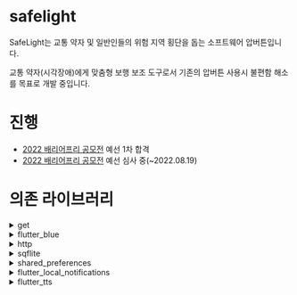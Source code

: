 # safelight

SafeLight는 교통 약자 및 일반인들의 위험 지역 횡단을 돕는 소프트웨어 압버튼입니다.

교통 약자(시각장애)에게 맞춤형 보행 보조 도구로서 기존의 압버튼 사용시 불편함 해소를 목표로 개발 중입니다.

# 진행

* [2022 배리어프리 공모전](https://www.autoeverapp.kr/) 예선 1차 합격
* [2022 배리어프리 공모전](https://www.autoeverapp.kr/) 예선 심사 중(~2022.08.19)

# 의존 라이브러리
<details><summary>get</summary>

### Link
[get: ^4.6.5](https://pub.dev/packages/get)
### Usage
* Flutter App 내 State 관리
* App Navigator (route 관리)

</details>

<details><summary>flutter_blue</summary>

### Link
[flutter_blue: ^0.8.0](https://pub.dev/packages/flutter_blue)
### Usage
* App Bluetooth 통신
* SafeLight 페어링

</details>

<details><summary>http</summary>

### Link
[http: ^0.13.5](https://pub.dev/packages/http)
### Usage
* tpp 통신(get / post)

</details>

<details><summary>sqflite</summary>

### Link
[sqflite: ^2.0.3](https://pub.dev/packages/sqflite)
### Usage
* SafeLight와 신호등 압버튼의 관계 저장
* 신호등 압버튼 정보 저장

</details>

<details><summary>shared_preferences</summary>

### Link
[shared_preferences: ^2.0.15](https://pub.dev/packages/shared_preferences)
### Usage
* 사용자 상태(교통 약자 타입) 관리
* App 최신 버전 관리

</details>

<details><summary>flutter_local_notifications</summary>

### Link
[flutter_local_notifications: ^9.7.0](https://pub.dev/packages/flutter_local_notifications)
### Usage
* 자동 스캔 시, SafeLight Search 알림
* SAFELIGHT_SafeLightScan usecase에서 사용

</details>

<details><summary>flutter_tts</summary>

### Link
[flutter_tts: ^3.5.0](https://pub.dev/packages/flutter_tts)
### Usage
* 시각 장애 사용자를 위한 tts 서비스

</details>
